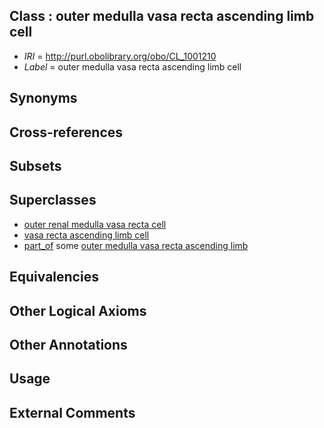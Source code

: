 
## Class : outer medulla vasa recta ascending limb cell

 * *IRI* = http://purl.obolibrary.org/obo/CL_1001210
 * *Label* = outer medulla vasa recta ascending limb cell

## Synonyms


## Cross-references


## Subsets


## Superclasses

 * [outer renal medulla vasa recta cell](../../CL/27/CL_1001127.md)
 * [vasa recta ascending limb cell](../../CL/31/CL_1001131.md)
 * [part_of](../../BFO/50/BFO_0000050.md) some [outer medulla vasa recta ascending limb](../../UBERON/93/UBERON_0009093.md)

## Equivalencies


## Other Logical Axioms


## Other Annotations


## Usage


## External Comments

